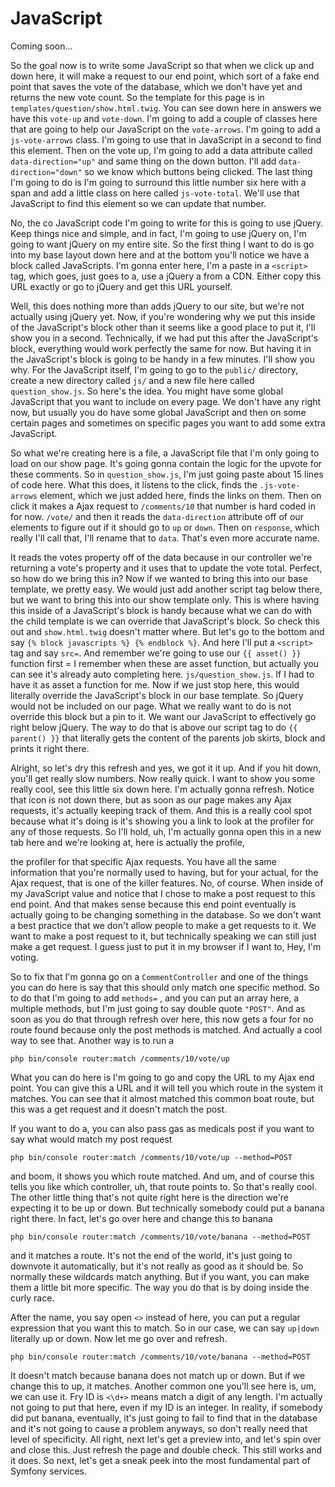 # JavaScript

Coming soon...

So the goal now is to write some JavaScript so that when we click up and down here,
it will make a request to our end point, which sort of a fake end point that saves
the vote of the database, which we don't have yet and returns the new vote count. So
the template for this page is in `templates/question/show.html.twig`. You can
see down here in answers we have this `vote-up` and `vote-down`. I'm going to add a
couple of classes here that are going to help our JavaScript on the `vote-arrows`. I'm
going to add a `js-vote-arrows` class. I'm going to use that in JavaScript
in a second to find this element. Then on the vote up, I'm going to add a data
attribute called `data-direction="up"` and same thing on the down button. I'll add 
`data-direction="down"` so we know which buttons being clicked. The last thing I'm going to
do is I'm going to surround this little number six here with a span and add a little
class on here called `js-vote-total`. We'll use that JavaScript to find this
element so we can update that number.

No, the co JavaScript code I'm going to write for this is going to use jQuery. Keep
things nice and simple, and in fact, I'm going to use jQuery on, I'm going to want
jQuery on my entire site. So the first thing I want to do is go into my base layout
down here and at the bottom you'll notice we have a block called JavaScripts. I'm
gonna enter here, I'm a paste in a `<script>` tag, which goes, just goes to a, use a
jQuery a from a CDN. Either copy this URL exactly or go to jQuery and get this URL
yourself.

Well, this does nothing more than adds jQuery to our site, but we're not actually
using jQuery yet. Now, if you're wondering why we put this inside of the JavaScript's
block other than it seems like a good place to put it, I'll show you in a second.
Technically, if we had put this after the JavaScript's block, everything would work
perfectly the same for now. But having it in the JavaScript's block is going to be
handy in a few minutes. I'll show you why. For the JavaScript itself, I'm going to go
to the `public/` directory, create a new directory called `js/` and a new file here called
`question_show.js`. So here's the idea. You might have some global
JavaScript that you want to include on every page. We don't have any right now, but
usually you do have some global JavaScript and then on some certain pages and
sometimes on specific pages you want to add some extra JavaScript.

So what we're creating here is a file, a JavaScript file that I'm only going to load
on our show page. It's going gonna contain the logic for the upvote for these
comments. So in `question_show.js`, I'm just going paste
about 15 lines of code here. What this does, it listens to the click, finds the 
`.js-vote-arrows` element, which we just added here, finds the links on them. Then on click
it makes a Ajax request to `/comments/10` that number is hard coded in for now. `/vote/`
 and then it reads the `data-direction` attribute off of our elements to figure
out if it should go to `up` or `down`. Then on `response`, which really I'll call that,
I'll rename that to `data`. That's even more accurate name.

It reads the votes property off of the data because in our controller we're returning
a vote's property and it uses that to update the vote total. Perfect, so how do we
bring this in? Now if we wanted to bring this into our base template, we pretty easy.
We would just add another script tag below there, but we want to bring this into our
show template only. This is where having this inside of a JavaScript's block is handy
because what we can do with the child template is we can override that JavaScript's
block. So check this out and `show.html.twig` doesn't matter where. But let's go
to the bottom and say `{% block javascripts %} {% endblock %}`. And here I'll put a `<script>` tag
and say `src=`. And remember we're going to use our `{{ asset() }}` function first = I
remember when these are asset function, but actually you can see it's already auto
completing here. `js/question_show.js`. If I had to have it as asset a function for me.
Now if we just stop here, this would literally override the JavaScript's block in our
base template. So jQuery would not be included on our page. What we really want to do
is not override this block but a pin to it. We want our JavaScript to effectively go
right below jQuery. The way to do that is above our script tag to do `{{ parent() }}`
that literally gets the content of the parents job skirts, block and prints it
right there.

Alright, so let's dry this refresh and yes, we got it it up. And if you hit down,
you'll get really slow numbers. Now really quick. I want to show you some really
cool, see this little six down here. I'm actually gonna refresh. Notice that icon is
not down there, but as soon as our page makes any Ajax requests, it's actually
keeping track of them. And this is a really cool spot because what it's doing is it's
showing you a link to look at the profiler for any of those requests. So I'll hold,
uh, I'm actually gonna open this in a new tab here and we're looking at, here is
actually the profile,

the profiler for that specific Ajax requests. You have all the same information that
you're normally used to having, but for your actual, for the Ajax request, that is
one of the killer features. No, of course. When inside of my JavaScript value and
notice that I chose to make a post request to this end point. And that makes sense
because this end point eventually is actually going to be changing something in the
database. So we don't want a best practice that we don't allow people to make a get
requests to it. We want to make a post request to it, but technically speaking we can
still just make a get request. I guess just to put it in my browser if I want to,
Hey, I'm voting.

So to fix that I'm gonna go on a `CommentController` and one of the things you can do
here is say that this should only match one specific method. So to do that I'm going
to add `methods=` , and you can put an array here, a multiple methods, but I'm
just going to say double quote `"POST"`. And as soon as you do that through refresh over
here, this now gets a four for no route found because only the post methods is
matched. And actually a cool way to see that. Another way is to run a 

```terminal
php bin/console router:match /comments/10/vote/up
```
What you can do here is I'm going to go and copy the URL to my
Ajax end point. You can give this a URL and it will tell you which route in the
system it matches. You can see that it almost matched this common boat route, but
this was a get request and it doesn't match the post.

If you want to do a, you can also pass gas as medicals post if you want to say what
would match my post request 

```terminal-silent
php bin/console router:match /comments/10/vote/up --method=POST
```

and boom,  it shows you which route matched. And um, and
of course this tells you like which controller, uh, that route points to. So that's
really cool. The other little thing that's not quite right here is the direction
we're expecting it to be up or down. But technically somebody could put a banana
right there. In fact, let's go over here and change this to banana 

```terminal-silent
php bin/console router:match /comments/10/vote/banana --method=POST
```

and it matches a
route. It's not the end of the world, it's just going to downvote it automatically,
but it's not really as good as it should be. So normally these wildcards match
anything. But if you want, you can make them a little bit more specific. The way you
do that is by doing inside the curly race.

After the name, you say open `<>` instead of here, you can put a
regular expression that you want this to match. So in our case, we can say `up|down`
literally up or down. Now let me go over and refresh. 

```terminal-silent
php bin/console router:match /comments/10/vote/banana --method=POST
```

It doesn't match because
banana does not match up or down. But if we change this to up, it matches. Another
common one you'll see here is, um, we can use it. Fry ID is `<\d+>` means match a
digit of any length. I'm actually not going to put that here, even if my ID is an
integer. In reality, if somebody did put banana, eventually, it's just going to fail
to find that in the database and it's not going to cause a problem anyways, so don't
really need that level of specificity. All right, next let's get a preview into, and
let's spin over and close this. Just refresh the page and double check. This still
works and it does. So next, let's get a sneak peek into the most fundamental part of
Symfony services.

